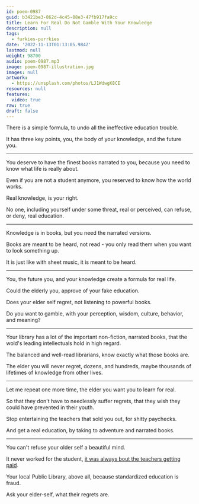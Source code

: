 ```yaml
---
id: poem-0987
guid: b3421be3-862d-4c45-88e3-47fb917fa9cc
title: Learn For Real Do Not Gamble With Your Knowledge
description: null
tags:
  - furkies-purrkies
date: '2022-11-13T01:13:05.984Z'
lastmod: null
weight: 98700
audio: poem-0987.mp3
image: poem-0987-illustration.jpg
images: null
artwork:
  - https://unsplash.com/photos/LJ1WdwgK8CE
resources: null
features:
  video: true
raw: true
draft: false
---
```


There is a simple formula,
to undo all the ineffective education trouble.

It has three key points,
you, the body of your knowledge, and the future you.

---

You deserve to have the finest books narrated to you,
because you need to know what life is really about.

Even if you are not a student anymore,
you reserved to know how the world works.

Real knowledge,
is your right.

No one, including yourself under some threat, real or perceived,
can refuse, or deny, real education.

---

Knowledge is in books,
but you need the narrated versions.

Books are meant to be heard,
not read - you only read them when you want to look something up.

It is just like with sheet music,
it is meant to be heard.

---

You, the future you,
and your knowledge create a formula for real life.

Could the elderly you,
approve of your fake education.

Does your elder self regret,
not listening to powerful books.

Do you want to gamble,
with your perception, wisdom, culture, behavior, and meaning?

---

Your library has a lot of the important non-fiction,
narrated books, that the wold's leading intellectuals hold in high regard.

The balanced and well-read librarians,
know exactly what those books are.

The elder you will never regret,
dozens, and hundreds, maybe thousands of lifetimes of knowledge from other lives.

---

Let me repeat one more time,
the elder you want you to learn for real.

So that they don't have to needlessly suffer regrets,
that they wish they could have prevented in their youth.

Stop entertaining the teachers that sold you out,
for shitty paychecks.

And get a real education,
by taking to adventure and narrated books.

---

You can't refuse your older self a beautiful mind.

It never worked for the student,
[it was always bout the teachers getting paid][1].

Your local Public Library, above all,
because standardized education is fraud.

Ask your elder-self,
what their regrets are.

[1]: https://www.youtube.com/watch?v=fmoor8DwqW4
